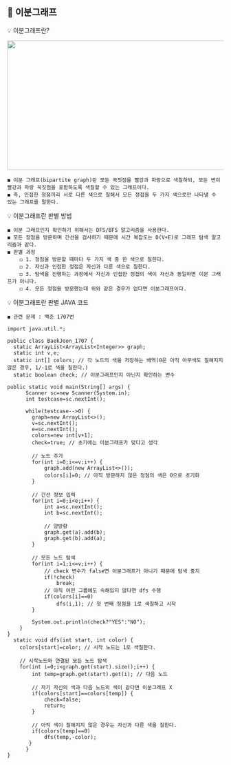 ## 📘 이분그래프

💡 이분그래프란?
<p align="center"><img src="https://user-images.githubusercontent.com/45066381/136502673-d7bf0cfe-68d1-4988-8f31-fcfeb36f0dd3.png" width="700" height="300"/></p>

    ◼️ 이분 그래프(bipartite graph)란 모든 꼭짓점을 빨강과 파랑으로 색칠하되, 모든 변이 빨강과 파랑 꼭짓점을 포함하도록 색칠할 수 있는 그래프이다.
    ◼️ 즉, 인접한 정점끼리 서로 다른 색으로 칠해서 모든 정접을 두 가지 색으로만 나타낼 수 있는 그래프를 말한다. 

💡 이분그래프란 판별 방법

    ◼️ 이분 그래프인지 확인하기 위해서는 DFS/BFS 알고리즘을 사용한다.
    ◼️ 모든 정점을 방문하며 간선을 검사하기 때문에 시간 복잡도는 O(V+E)로 그래프 탐색 알고리즘과 같다.
    ◼️ 판별 과정
        ◻️ 1. 정점을 방문할 때마다 두 가지 색 중 한 색으로 칠한다.
        ◻️ 2. 자신과 인접한 정점은 자신과 다른 색으로 칠한다.
        ◻️ 3. 탐색을 진행하는 과정에서 자신과 인접한 정접의 색이 자신과 동일하면 이분 그래프가 아니다.
        ◻️ 4. 모든 정점을 방문했는데 위와 같은 경우가 없다면 이분그래프이다. 
        
💡 이분그래프란 판별 JAVA 코드
    
    ◼️ 관련 문제 : 백준 1707번
    
    import java.util.*;

    public class BaekJoon_1707 {
	  static ArrayList<ArrayList<Integer>> graph;
	  static int v,e;
	  static int[] colors; // 각 노드의 색을 저장하는 배역(0은 아직 아무색도 칠해지지 않은 경우, 1/-1로 색을 칠한다.)
	  static boolean check; // 이분그래프인지 아닌지 확인하는 변수
	    
    public static void main(String[] args) {
		  Scanner sc=new Scanner(System.in);
		  int testcase=sc.nextInt();
		
		  while(testcase-->0) {
			graph=new ArrayList<>();
			v=sc.nextInt();
			e=sc.nextInt();
			colors=new int[v+1];
			check=true; // 초기에는 이분그래프가 맞다고 생각
			
			// 노드 추가
			for(int i=0;i<=v;i++) {
				graph.add(new ArrayList<>());
				colors[i]=0; // 아직 방문하지 않은 정점의 색은 0으로 초기화
			}
			
			// 간선 정보 입력
			for(int i=0;i<e;i++) {
				int a=sc.nextInt();
				int b=sc.nextInt();
				
				// 양방향
				graph.get(a).add(b);
				graph.get(b).add(a);
			}
			
			// 모든 노드 탐색
			for(int i=1;i<=v;i++) {
				// check 변수가 false면 이분그래프가 아니기 때문에 탐색 중지
				if(!check)
					break;
				// 아직 어떤 그룹에도 속해있지 않다면 dfs 수행
				if(colors[i]==0)
					dfs(i,1); // 첫 번째 정점을 1로 색칠하고 시작
			}
			
			System.out.println(check?"YES":"NO");
		}
	}
	  static void dfs(int start, int color) {
		colors[start]=color; // 시작 노드는 1로 색칠한다.
		
		// 시작노드와 연결된 모든 노드 탐색
		for(int i=0;i<graph.get(start).size();i++) {
			int temp=graph.get(start).get(i); // 다음 노드
			
			// 자기 자신의 색과 다음 노드의 색이 같다면 이분그래프 X
			if(colors[start]==colors[temp]) {
				check=false;
				return;
			}
			
			// 아직 색이 칠해지지 않은 경우는 자신과 다른 색을 칠한다. 
			if(colors[temp]==0)
				dfs(temp,-color);
		   }
	      }
    }
